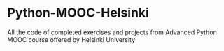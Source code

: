 # Python-MOOC-Helsinki
All the code of completed exercises and projects from Advanced Python MOOC course offered by Helsinki University
